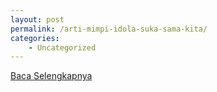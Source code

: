 ```yaml
---
layout: post
permalink: /arti-mimpi-idola-suka-sama-kita/
categories:
    - Uncategorized
---
```


[Baca Selengkapnya](/08)